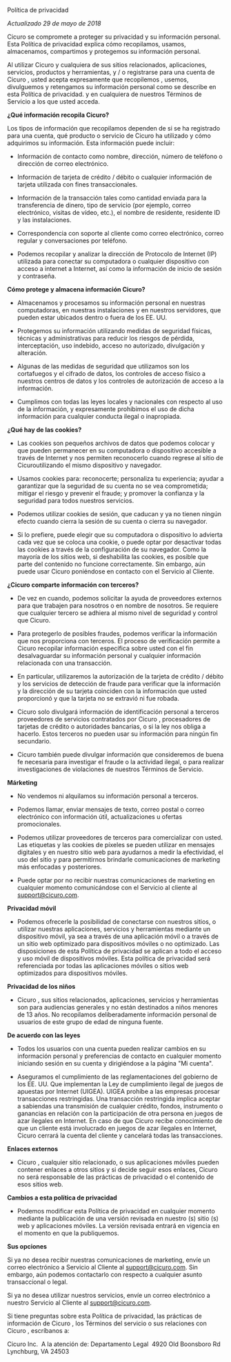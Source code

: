 Política de privacidad

*Actualizado 29 de mayo de 2018*

Cicuro se compromete a proteger su privacidad y su información personal. Esta Política de privacidad explica cómo recopilamos, usamos, almacenamos, compartimos y protegemos su información personal. 

Al utilizar Cicuro y cualquiera de sus sitios relacionados, aplicaciones, servicios, productos y herramientas, y / o registrarse para una cuenta de Cicuro , usted acepta expresamente que recopilemos , usemos, divulguemos y retengamos su información personal como se describe en esta Política de privacidad. y en cualquiera de nuestros Términos de Servicio a los que usted acceda.  

**¿Qué información recopila Cicuro?**

Los tipos de información que recopilamos dependen de si se ha registrado para una cuenta, qué producto o servicio de Cicuro ha utilizado y cómo adquirimos su información. Esta información puede incluir:

* Información de contacto como nombre, dirección, número de teléfono o dirección de correo electrónico.

* Información de tarjeta de crédito / débito o cualquier información de tarjeta utilizada con fines transaccionales.

* Información de la transacción tales como cantidad enviada para la transferencia de dinero, tipo de servicio (por ejemplo, correo electrónico, visitas de vídeo, etc.), el nombre de residente, residente ID y las instalaciones.

* Correspondencia con soporte al cliente como correo electrónico, correo regular y conversaciones por teléfono.

* Podemos recopilar y analizar la dirección de Protocolo de Internet (IP) utilizada para conectar su computadora o cualquier dispositivo con acceso a internet a Internet, así como la información de inicio de sesión y contraseña.

**Cómo protege y almacena información Cicuro?**

* Almacenamos y procesamos su información personal en nuestras computadoras, en nuestras instalaciones y en nuestros servidores, que pueden estar ubicados dentro o fuera de los EE. UU.

* Protegemos su información utilizando medidas de seguridad físicas, técnicas y administrativas para reducir los riesgos de pérdida, interceptación, uso indebido, acceso no autorizado, divulgación y alteración.

* Algunas de las medidas de seguridad que utilizamos son los cortafuegos y el cifrado de datos, los controles de acceso físico a nuestros centros de datos y los controles de autorización de acceso a la información.

* Cumplimos con todas las leyes locales y nacionales con respecto al uso de la información, y expresamente prohibimos el uso de dicha información para cualquier conducta ilegal o inapropiada.

**¿Qué hay de las cookies?**

* Las cookies son pequeños archivos de datos que podemos colocar y que pueden permanecer en su computadora o dispositivo accesible a través de Internet y nos permiten reconocerlo cuando regrese al sitio de Cicuroutilizando el mismo dispositivo y navegador.

* Usamos cookies para: reconocerte; personaliza tu experiencia; ayudar a garantizar que la seguridad de su cuenta no se vea comprometida; mitigar el riesgo y prevenir el fraude; y promover la confianza y la seguridad para todos nuestros servicios.

* Podemos utilizar cookies de sesión, que caducan y ya no tienen ningún efecto cuando cierra la sesión de su cuenta o cierra su navegador.

* Si lo prefiere, puede elegir que su computadora o dispositivo lo advierta cada vez que se coloca una cookie, o puede optar por desactivar todas las cookies a través de la configuración de su navegador. Como la mayoría de los sitios web, si deshabilita las cookies, es posible que parte del contenido no funcione correctamente. Sin embargo, aún puede usar Cicuro poniéndose en contacto con el Servicio al Cliente.

**¿Cicuro comparte información con terceros?**

* De vez en cuando, podemos solicitar la ayuda de proveedores externos para que trabajen para nosotros o en nombre de nosotros. Se requiere que cualquier tercero se adhiera al mismo nivel de seguridad y control que Cicuro.

* Para protegerlo de posibles fraudes, podemos verificar la información que nos proporciona con terceros. El proceso de verificación permite a Cicuro recopilar información específica sobre usted con el fin desalvaguardar su información personal y cualquier información relacionada con una transacción.

* En particular, utilizaremos la autorización de la tarjeta de crédito / débito y los servicios de detección de fraude para verificar que la información y la dirección de su tarjeta coinciden con la información que usted proporcionó y que la tarjeta no se extravió ni fue robada.

* Cicuro solo divulgará información de identificación personal a terceros proveedores de servicios contratados por Cicuro , procesadores de tarjetas de crédito o autoridades bancarias, o si la ley nos obliga a hacerlo. Estos terceros no pueden usar su información para ningún fin secundario.

* Cicuro también puede divulgar información que consideremos de buena fe necesaria para investigar el fraude o la actividad ilegal, o para realizar investigaciones de violaciones de nuestros Términos de Servicio.

**Márketing**

* No vendemos ni alquilamos su información personal a terceros.

* Podemos llamar, enviar mensajes de texto, correo postal o correo electrónico con información útil, actualizaciones u ofertas promocionales.

* Podemos utilizar proveedores de terceros para comercializar con usted. Las etiquetas y las cookies de píxeles se pueden utilizar en mensajes digitales y en nuestro sitio web para ayudarnos a medir la efectividad, el uso del sitio y para permitirnos brindarle comunicaciones de marketing más enfocadas y posteriores.

* Puede optar por no recibir nuestras comunicaciones de marketing en cualquier momento comunicándose con el Servicio al cliente al [support@cicuro.com](mailto:support@cicuro.com).

**Privacidad móvil**

* Podemos ofrecerle la posibilidad de conectarse con nuestros sitios, o utilizar nuestras aplicaciones, servicios y herramientas mediante un dispositivo móvil, ya sea a través de una aplicación móvil o a través de un sitio web optimizado para dispositivos móviles o no optimizado. Las disposiciones de esta Política de privacidad se aplican a todo el acceso y uso móvil de dispositivos móviles. Esta política de privacidad será referenciada por todas las aplicaciones móviles o sitios web optimizados para dispositivos móviles.

**Privacidad de los niños**

* Cicuro , sus sitios relacionados, aplicaciones, servicios y herramientas son para audiencias generales y no están destinados a niños menores de 13 años. No recopilamos deliberadamente información personal de usuarios de este grupo de edad de ninguna fuente.

**De acuerdo con las leyes**

* Todos los usuarios con una cuenta pueden realizar cambios en su información personal y preferencias de contacto en cualquier momento iniciando sesión en su cuenta y dirigiéndose a la página "Mi cuenta".

* Aseguramos el cumplimiento de las reglamentaciones del gobierno de los EE. UU. Que implementan la Ley de cumplimiento ilegal de juegos de apuestas por Internet (UIGEA). UIGEA prohíbe a las empresas procesar transacciones restringidas. Una transacción restringida implica aceptar a sabiendas una transmisión de cualquier crédito, fondos, instrumento o ganancias en relación con la participación de otra persona en juegos de azar ilegales en Internet. En caso de que Cicuro recibe conocimiento de que un cliente está involucrado en juegos de azar ilegales en Internet, Cicuro cerrará la cuenta del cliente y cancelará todas las transacciones.

**Enlaces externos**

* Cicuro , cualquier sitio relacionado, o sus aplicaciones móviles pueden contener enlaces a otros sitios y si decide seguir esos enlaces, Cicuro no será responsable de las prácticas de privacidad o el contenido de esos sitios web.

**Cambios a esta política de privacidad**

* Podemos modificar esta Política de privacidad en cualquier momento mediante la publicación de una versión revisada en nuestro (s) sitio (s) web y aplicaciones móviles. La versión revisada entrará en vigencia en el momento en que la publiquemos.

**Sus opciones**

Si ya no desea recibir nuestras comunicaciones de marketing, envíe un correo electrónico a Servicio al Cliente al   [support@cicuro.com](mailto:support@cicuro.com). Sin embargo, aún podemos contactarlo con respecto a cualquier asunto transaccional o legal.

Si ya no desea utilizar nuestros servicios, envíe un correo electrónico a nuestro Servicio al Cliente al   [support@cicuro.com](mailto:support@cicuro.com).

Si tiene preguntas sobre esta Política de privacidad, las prácticas de información de Cicuro , los Términos del servicio o sus relaciones con Cicuro , escríbanos a:
  
Cicuro Inc.  
A la atención de: Departamento Legal  
4920 Old Boonsboro Rd  
Lynchburg, VA 24503  
  
